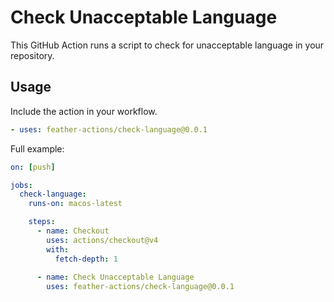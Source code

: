 # Check Unacceptable Language

This GitHub Action runs a script to check for unacceptable language in your repository.

## Usage

Include the action in your workflow.

```yaml
- uses: feather-actions/check-language@0.0.1
```
Full example:

```yaml
on: [push]

jobs:
  check-language:
    runs-on: macos-latest

    steps:
      - name: Checkout
        uses: actions/checkout@v4
        with:
          fetch-depth: 1
  
      - name: Check Unacceptable Language
        uses: feather-actions/check-language@0.0.1
```

